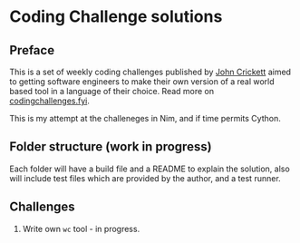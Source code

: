 # Coding Challenge solutions

## Preface
This is a set of weekly coding challenges published by [John Crickett](https://uk.linkedin.com/in/johncrickett) aimed to getting software engineers to make their own version of a real world based tool in a language of their choice. Read more on [codingchallenges.fyi](codingchallenges.fyi).

This is my attempt at the challeneges in Nim, and if time permits Cython.


## Folder structure (work in progress)
Each folder will have a build file and a README to explain the solution, also will include test files which are provided by the author, and a test runner.

## Challenges
1. Write own `wc` tool - in progress. 
